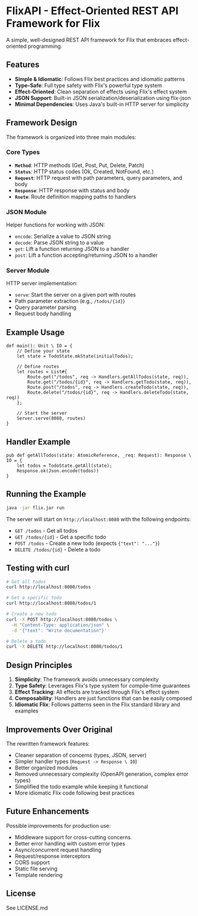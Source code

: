 # FlixAPI - Effect-Oriented REST API Framework for Flix

A simple, well-designed REST API framework for Flix that embraces effect-oriented programming.

## Features

- **Simple & Idiomatic**: Follows Flix best practices and idiomatic patterns
- **Type-Safe**: Full type safety with Flix's powerful type system
- **Effect-Oriented**: Clean separation of effects using Flix's effect system
- **JSON Support**: Built-in JSON serialization/deserialization using flix-json
- **Minimal Dependencies**: Uses Java's built-in HTTP server for simplicity

## Framework Design

The framework is organized into three main modules:

### Core Types

- **`Method`**: HTTP methods (Get, Post, Put, Delete, Patch)
- **`Status`**: HTTP status codes (Ok, Created, NotFound, etc.)
- **`Request`**: HTTP request with path parameters, query parameters, and body
- **`Response`**: HTTP response with status and body
- **`Route`**: Route definition mapping paths to handlers

### JSON Module

Helper functions for working with JSON:

- `encode`: Serialize a value to JSON string
- `decode`: Parse JSON string to a value
- `get`: Lift a function returning JSON to a handler
- `post`: Lift a function accepting/returning JSON to a handler

### Server Module

HTTP server implementation:

- `serve`: Start the server on a given port with routes
- Path parameter extraction (e.g., `/todos/{id}`)
- Query parameter parsing
- Request body handling

## Example Usage

```flix
def main(): Unit \ IO = {
    // Define your state
    let state = TodoState.mkState(initialTodos);
    
    // Define routes
    let routes = List#{
        Route.get("/todos", req -> Handlers.getAllTodos(state, req)),
        Route.get("/todos/{id}", req -> Handlers.getTodo(state, req)),
        Route.post("/todos", req -> Handlers.createTodo(state, req)),
        Route.delete("/todos/{id}", req -> Handlers.deleteTodo(state, req))
    };
    
    // Start the server
    Server.serve(8080, routes)
}
```

## Handler Example

```flix
pub def getAllTodos(state: AtomicReference, _req: Request): Response \ IO = {
    let todos = TodoState.getAll(state);
    Response.ok(Json.encode(todos))
}
```

## Running the Example

```bash
java -jar flix.jar run
```

The server will start on `http://localhost:8080` with the following endpoints:

- `GET /todos` - Get all todos
- `GET /todos/{id}` - Get a specific todo
- `POST /todos` - Create a new todo (expects `{"text": "..."}`)
- `DELETE /todos/{id}` - Delete a todo

## Testing with curl

```bash
# Get all todos
curl http://localhost:8080/todos

# Get a specific todo
curl http://localhost:8080/todos/1

# Create a new todo
curl -X POST http://localhost:8080/todos \
  -H "Content-Type: application/json" \
  -d '{"text": "Write documentation"}'

# Delete a todo
curl -X DELETE http://localhost:8080/todos/1
```

## Design Principles

1. **Simplicity**: The framework avoids unnecessary complexity
2. **Type Safety**: Leverages Flix's type system for compile-time guarantees
3. **Effect Tracking**: All effects are tracked through Flix's effect system
4. **Composability**: Handlers are just functions that can be easily composed
5. **Idiomatic Flix**: Follows patterns seen in the Flix standard library and examples

## Improvements Over Original

The rewritten framework features:

- Cleaner separation of concerns (types, JSON, server)
- Simpler handler types (`Request -> Response \ IO`)
- Better organized modules
- Removed unnecessary complexity (OpenAPI generation, complex error types)
- Simplified the todo example while keeping it functional
- More idiomatic Flix code following best practices

## Future Enhancements

Possible improvements for production use:

- Middleware support for cross-cutting concerns
- Better error handling with custom error types
- Async/concurrent request handling
- Request/response interceptors
- CORS support
- Static file serving
- Template rendering

## License

See LICENSE.md
